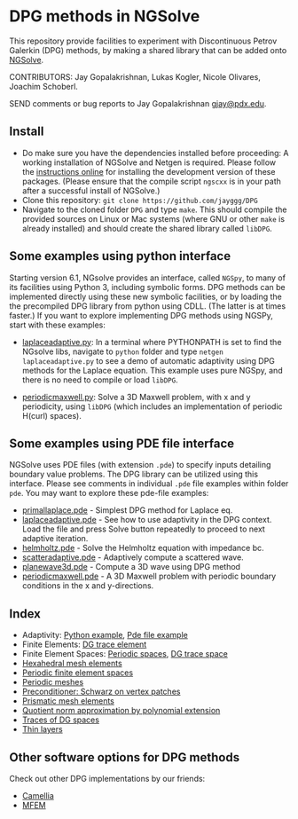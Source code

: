 # DPG methods in NGSolve

This repository provide facilities to experiment with Discontinuous Petrov Galerkin (DPG) methods, by making  a  shared library that can be added onto 
[NGSolve](http://sourceforge.net/projects/ngsolve/).

CONTRIBUTORS: Jay Gopalakrishnan, Lukas Kogler, Nicole Olivares, Joachim Schoberl.

SEND comments or bug reports to  Jay Gopalakrishnan <gjay@pdx.edu>.


## Install


- Do make sure you have the dependencies installed before proceeding: A working installation of NGSolve and Netgen is required. Please  follow the [instructions online](https://gitlab.asc.tuwien.ac.at/jschoeberl/ngsolve-docu/wikis/home) for installing the development version of these packages. (Please ensure that the compile script `ngscxx`  is in your path after a successful install of NGSolve.) 
- Clone this repository: `git clone https://github.com/jayggg/DPG`
- Navigate to the cloned folder `DPG` and type `make`. This should compile the provided sources on Linux or  Mac systems (where GNU or other `make` is already installed) and should create the shared library called `libDPG`.

## Some examples using python interface

Starting version 6.1, NGsolve provides an interface, called `NGSpy`, to many of its facilities using Python 3, including symbolic forms.  DPG methods can be implemented directly  using these new symbolic facilities, or by loading the the precompiled DPG library from python using CDLL. (The latter is at times faster.)  If you want to explore implementing DPG methods using NGSPy, start with these examples:

- [laplaceadaptive.py](./python/laplaceadaptive.py): In a terminal where PYTHONPATH is set to find the NGsolve libs, navigate to `python` folder and type `netgen  laplaceadaptive.py` to see a demo of automatic adaptivity using DPG methods for the Laplace equation. This example uses pure NGSpy, and there is no need to compile or load `libDPG`.
  
- [periodicmaxwell.py](./python/periodicmaxwell.py): Solve a 3D Maxwell problem, with x and y periodicity, using `libDPG` (which includes an implementation of periodic H(curl) spaces).

## Some examples using PDE file interface

NGSolve uses PDE files (with extension `.pde`) to specify inputs detailing boundary value problems. The DPG library can be utilized using this interface. 
Please see comments in individual `.pde` file examples  within folder `pde`. You may want to explore these pde-file examples:


- [primallaplace.pde](pde/primallaplace.pde)  -  Simplest DPG method for Laplace eq.
- [laplaceadaptive.pde](pde/laplaceadaptive.pde) - See how to use adaptivity in the DPG
context. Load the file and press Solve button repeatedly to proceed to
next adaptive iteration.
- [helmholtz.pde](pde/helmholtz.pde) - Solve the Helmholtz equation with impedance bc.
- [scatteradaptive.pde](pde/scatteradaptive.pde) - Adaptively compute a scattered wave.
- [planewave3d.pde](pde/planewave3d.pde) - Compute a 3D wave using DPG method
- [periodicmaxwell.pde](pde/periodicmaxwell.pde) - A 3D Maxwell problem with periodic boundary conditions in the x and y-directions.

## Index 

- Adaptivity: [Python example](./python/laplaceadaptive.py), [Pde file example](pde/laplaceadaptive.pde)
- Finite Elements:  [DG trace element](spaces/l2trace.cpp)
- Finite Element Spaces: [Periodic spaces](web/periodic.md), [DG trace space](spaces/l2trace.cpp)
- [Hexahedral mesh elements](web/prismhex.md) 
- [Periodic finite element spaces](web/periodic.md) 
- [Periodic meshes](web/periodic.md) 
- [Preconditioner: Schwarz on vertex patches](misc/vertexschwarz.cpp)
- [Prismatic mesh elements](web/prismhex.md) 
- [Quotient norm approximation by polynomial extension](misc/fluxerr.cpp)
- [Traces of DG spaces](spaces/l2trace.cpp)
- [Thin layers](web/prismhex.md) 


## Other software options for DPG methods 

Check out other DPG implementations by our friends:

- [Camellia](https://github.com/CamelliaDPG/Camellia)
- [MFEM](https://github.com/mfem/mfem/blob/master/examples/ex8p.cpp)